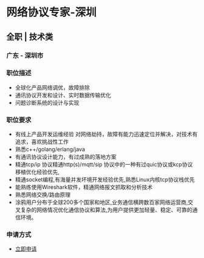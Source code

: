
# 网络协议专家-深圳
## 全职  |  技术类
### 广东 - 深圳市

### 职位描述
- 全球化产品网络调优，故障排除
- 通讯协议开发和设计、实时数据传输优化
- 问题诊断系统的设计与实现
### 职位要求
- 有线上产品开发运维经验 对网络劫持，故障有能力迅速定位并解决，对技术有追求，喜欢挑战性工作
- 熟悉c++/golang/erlang/java
- 有通讯协议设计能力，有过成熟的落地方案
- 精通tcp/ip 协议精通http(s)/mqtt/sip 协议中的一种有过quic协议或kcp协议移植优化经验优先,
- 精通socket编程,有海量并发坏境开发经验优先,熟悉Linux内核tcp协议栈优先
- 能熟练使用Wireshark软件，精通网络报文抓取和分析技术
- 熟悉网络交换/路由原理
- 涂鸦用户分布于全球200多个国家和地区,业务通信横跨数百家网络运营商,交叉复杂的网络情况优化通信协议和算法,为用户提供更加轻量、稳定、可靠的通信环境。
### 申请方式
- <a href="mailto:hr@tuya.com?subject=求职简历-网络协议专家-深圳-来自GitHub">立即申请</a>